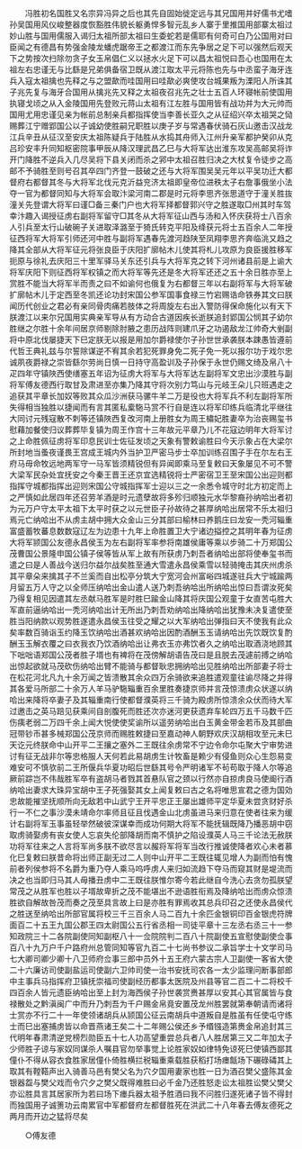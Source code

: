 <!-- { "loadSidebar": true } -->
　　冯胜初名国胜又名宗异冯异之后也其先自固始徙定远与其兄国用并好儒书尤嗜孙吴国用风仪峻整器度恢豁胜伟貌长躯勇悍多智元乱乡人寨于里推国用部寨太祖过妙山胜与国用儒服入谒归太祖所部太祖曰生委蛇若是儒耶有何奇可白乃公国用对曰臣闻之有德昌有势强金陵龙蟠虎踞帝王之都渡江而东先争居之足下可以强然后观天下之势按次扫除勿贪子女玉帛倡仁义以拯水火足下可以昌太祖悦曰吾心也国用在太祖左右忠谨无与比繇是兄弟俱备宿卫既从渡江取太平元将陈也先与中丞蛮子海牙连兵入寇太祖擒也先释之与之盟歃而哇国用曰哇歃必爽使攻台城果叛为溧阳人所诛其子兆先复与海牙合国用从擒兆先又释之太祖夜召兆先之壮士五百人环寝帐前使国用执寝戈顷之从入金陵国用先登败元蒋山太祖有江左胜与国用皆有战功并为大元帅而国用尤用忠谨见亲为帐前总制亲兵都指挥使当李善长亚久之从征绍兴卒太祖哭之恸赐葬江宁赠郢国公以子诚幼使胜嗣兄职胜以庚子岁与常遇春伏骑石灰山邀击汉战龙江兵辛丑从征汉至安庆太祖陈疑兵于陆胜从水捣其舟师入江州升亲军都护癸卯从克吕珍安丰升同知枢密院事甲辰从降汉理武昌乙巳与大将军达出淮东攻吴高邮吴将诈开门降胜不逆兵入几尽吴将下县关闭而杀之郛中太祖召胜归决之大杖复令徒步之高邮不予骑胜至则号召其卒四门齐登一鼓破之还与大将军围吴吴元年以平吴功迁大都督府右都督其冬与大将军北伐元克沂益兖济太祖即皇帝位进秩太子右詹事俄坐小法夺一官为都督同知与大将军会取汴梁河南二郡是时元将李思齐张思道守于潼关胜抜潼关先登谓大将军曰谨□备三秦门户也大将军择都督郭兴守之胜遂取□州其时车驾幸汴趣入谒授征虏右副将军留守□其冬从大将军征山西与汤和入怀庆获将士八百余人引兵至太行山破碗子关进取泽潞至于猗氏转克平阳及绛获元将士五百余人二年授征西将军大将军引师还河中胜与副将军遇春先渡河趋陕至凤翔李思齐奔临洮又趋之降其全部从大将军征元将张良臣于庆阳扩廓帖木儿使其将札儿攻原为良臣援胜移军扼原与徐礼去庆阳三十里军驿马关东还引兵与大将军克之转下河州诸县前是上谕大将军庆阳下则征西将军权镇之而大将军等先还是冬大将军还还之五十余日胜亦至上赏胜不能当大将军半而责之曰不如谕何也俄复为右都督三年以右副将军与大将军破扩廓帖木儿于定西至冬凯还论功封宋国公参军国事食禄三竹宕赐诰命铁券其文曰朕闻历代创业之君必有亲同骨肉痛若肢体之将周旋左右出入警防得保命施化以有天下朕渡江以来尔兄国用实典亲军导从有方动合古道因疾长逝朕追封郢国公悯其子幼尔胜继之尔胜十余年间居京师剔除肘腋之患历战阵则建爪牙之功遏敌龙江帅奇大剉副将中原北伐屡捷天下巳定朕无以报是用加尔爵禄使尔子孙世世承袭朕本踈愚皆遵前代哲王典礼兹与尔誓除谋逆不宥其余若犯死罪身免二死子免一死以报尔功于戏尔忠诚夙夜爵禄之崇皆繇尔劳尚日慎一日持守高盈训及子孙保于永世仍赐文绮及帛八十疋四年守镇陜西使缮塞五年诏为征虏大将军与大将军达左副将军文忠出沙漠胜与副将军傅友德西行取甘及肃进至亦集乃降其守将次别力笃山与元岐王朵儿只班遇走之追获其平章长加奴等败其众瓜沙洲获马骡牛羊二万是役也大将军兵不利左副将军所失得相当独胜以捷闻而有言其匿私槖駞马赏不行自是连以将军印练兵临清北平继往大同讨元残寇散不刺等还镇陜西复改河南上册胜女为周王橚妃胜妻卒为治丧赐玺书慰藉加餐使归议葬葬毕复镇为周王作宫十三年故元平章乃儿不花寇边明年大将军讨之上命胜佩征虏将军印息民训士佐征发顷之天象有警敕谕胜曰今天示象占在大梁尔所封地当蚤夜谨畏王宫成王城内外当护卫严密马步士卒加训练召围子手在尔左右王府马毋命牧远地两军守一马军皆须精锐但有异闻即乘马至复敕曰天象屡见不可不警大梁军民杂处宜抚安之今秦王晋王还京宜选精锐将士严密宿卫王至宋国公出迎则都指挥守城都指挥出迎则宋国公守城指挥军士迎以三之一余悉令城守时北方初定而上之严慎如此居四年还召劳羊酒是时元遗孽故将多殄归顺独元水华黎裔孙纳哈出者初为元万户守太平太祖下太平时获之以元世臣子孙故待之甚厚纳哈出居常不乐太祖归焉元亡纳哈出不从虏主胡中拥大众金山三分其部曰榆林曰养鹅庄曰龙安一秃河辎重富盛蓄牧蕃息数数寇辽左为边患十九年上命胜置卫大宁诸边搤控之其明年春为征虏大将军颕国公友德永昌侯玉为左右副将军率参将南雄侯庸等乘以步骑二十万郑国公茂曹国公景隆申国公镇子侯等皆从军上故有所获虏乃刺吾者纳哈出部将使奉玺书而遣之曰是人善战今送归尔益尔战矣胜至通大雪遣永昌侯乘雪以轻骑掩击其庆州虏杀其平章朵来擒其子不兰奚而自出松亭分筑大宁宽河会州富峪四城遂驻兵大宁城踰两月留五万人守之以全师压纳哈出金山遣人送乃刺吾纳哈出所纳哈出惊曰吾谓汝死矣乃得复相见因遣其左丞献马胜军是时胜巳踰金山降其将庆国公观童于女直苦屯胜大军直前逼纳哈出一秃河纳哈出计无所出乃刺吾劝纳哈出降纳哈出犹豫未决复遣使至胜当阳纳款以观势胜遂遣永昌侯玉往受之耀之以大军纳哈出弹指曰天不使我有此众矣率数百骑诣玉约降玉饮纳哈出酒甚欢纳哈出因酌酒酬玉玉请纳哈出先饮既饮复酌酬玉玉解衣覆之曰衣我衣乃饮酒纳哈出让弗衣玉亦弗饮者久之纳哈出取酒浇地顾其下咄咄语郑国公茂者胜子壻也有裨将在茂傍解胡语告茂曰是且脱去茂遽前搏之纳哈出惊起欲就马茂砍伤纳哈出臂不能骑与都督耿忠拥纳哈出见胜纳哈出所部妻子将士在松花河北凡九十余万闻之皆溃散其余众四万余骑欲来追胜遣观童往谕尽降之并得其各爱马所部二十余万人羊马驴駞辎重百余里胜奏捷京师并言茂惊溃虏众状遂以纳哈出来降将卒妻子及其辎重南行使都督濮英将三千骑为殿虏所惊溃余众伏而待大军过邀击之英马踣见获乘间自剖腹死而胜还次亦迷河更获遗弃车轮四万五千马数千匹伤痍老弱二万四千余上闻大悦使使奖谕所以遥劳纳哈出白玉黄金带金若币及其部曲冠带钞币甚多械郑国公茂京师而赐胜敕捷曰至嘉动神人朝野欢庆汉胡相攻至元未巳天讫元终朕命中山开平二王攘之塞外二王既往余虏常不宁边令命尔屯聚大宁审势进讨有征无战非尔等忠格服人天何若此易胡虏生计牧畜是赖少有侵鱼则众心生怨易变难安可不慎欤前二王所偃兵华夏功昭后世繇其号令严明诸军不茍苟取于降人尔等追厥前踪岂不伟哉胜军卒有盗胡马者戮其首悬队官之颈以行然亦自掠虏良马使阍行酒纳哈出妻求大珠异宝胡中王子死强娶其女上闻复敕曰古之名将唯思宣君之德为国効忠故能摧坚抚顺所向无敌若中山武宁王开平忠正王屡出雄师平定华夏未尝贪财好杀行一不仁之事沙漠未靖命尔率师且征且伐遇金山北虏虽进马来归意在使者往来为缓计右副将军玉事虽轻举然破彼深谋幸而成功何期大将军不能抚辑既降乃播恶胡中窃取虏骑娶虏有丧女使人忘哀失伦部降胡而南不慎护之陷设濮英人马三千论法无赦朕功将军往来之人言将军尚多朕不欲尽言以赧将军将军当改行推诚使降者欢心未者慕化巳复敕曰朕昔命将出师正副无过二人则中山开平二王既往辄见增人为副而怕有愧前者列侯参将不名爵为重乃夺人乘马呜呼虏人来归如流趋下夺马而窥其财是堤流而决之也当即归马其人毋播丑虏中二王既往朕惟尔寄今若此继自今洗心去贪勿孤朕望常茂之从胜军也胜以子壻故卑折之茂不能堪出不逊语胜衔焉及降纳哈出而虏众惊溃胜欲自解故咎茂而奏之茂至具言故上曰是亦胜有罪焉收其总兵印召之还使永昌侯代之胜送至纳哈出所部官属将校三千三百余人马二百九十余匹金银铜印百金银虎符牌面百二十五王九国公郡王四太尉国公五行省丞相一司徒平章十三左丞右丞三十一参知政院三十二各院副使同知副枢八十一佥院院判二百八十院副使五宣慰使副使佥事百八十九万户千户路府州总管同知等官九百二十七尚书参议二承旨学士十文学司马七大卿司卿少卿十八卫师府佥事三郎中员外十五王府六蒙古宗人卫副使一客省大使二十六廉访司使副盐运司使副六卫帅司使一治书安抚司农各一太少监理问断事部郎中主事兵马指挥府卫镇抚崇福司使副经历都事太医院及州县等官二百二十二将校千四百余人皆元遗臣纳哈出至上封为海西侯子孙世袭赏赉甚厚以安其心其官属皆与食禄散处之黔滇闽广中而升乃刺吾为千户赐金帛竟安置茂龙州胜罢就第奉朝请而诸将士赏亦不行二十一年使领诸胡兵从颕国公征云南胡兵中道叛自是胜虽有任使屯守练士而巳出塞捕虏皆以命晋燕诸王矣二十二年赐公侯还乡予缗镪造第赉金帛追封其三代明年春肃清逆党榜烈勋臣五十七人功高望重尝总兵者八人胜居第三又二年加太子少师胜子谅与家奴同谋杀人嘱县官勿举事觉上论胜家奴如律特免谅死巳使镇西鄙其僮仆不得从容衣食胜家居僮仆倚胜横拦税辎重乘载胜获稻打场瘗甔场下碾碌碡其上取其有鞺鞳声出入骑善马邑有樊父名为穴夕国用妻家也胜一日为酒召樊父盛陈其金银器盌与樊父戏而令穴夕之樊父既得难胜曰必千金乃还胜怒走讼太祖胜讼樊父樊父亦讼胜具言其居家所为若曰场下瘗兵器太祖予胜酒曰我不问胜归遂死诸子皆不得封而独国用子诚箦功云南累官中军都督府左都督胜死在洪武二十八年春去傅友德死之两月而开边之猛将尽矣 

　　○傅友德 

